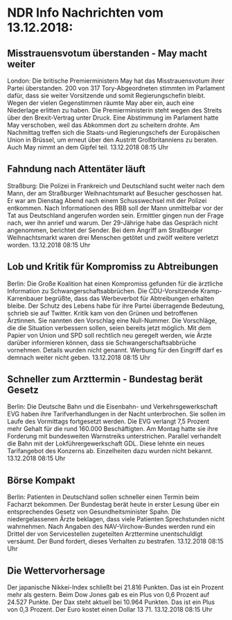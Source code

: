 # NDR Info Nachrichten vom 13.12.2018:


## Misstrauensvotum überstanden - May macht weiter
London: Die britische Premierministern May hat das Misstrauensvotum ihrer Partei überstanden. 200 von 317 Tory-Abgeordneten stimmten im Parlament dafür, dass sie weiter Vorsitzende und somit Regierungschefin bleibt. Wegen der vielen Gegenstimmen räumte May aber ein, auch eine Niederlage erlitten zu haben. Die Premierministerin steht wegen des Streits über den Brexit-Vertrag unter Druck. Eine Abstimmung im Parlament hatte May verschoben, weil das Abkommen dort zu scheitern drohte. Am Nachmittag treffen sich die Staats-und Regierungschefs der Europäischen Union in Brüssel, um erneut über den Austritt Großbritanniens zu beraten. Auch May nimmt an dem Gipfel teil. 13.12.2018 08:15 Uhr 

## Fahndung nach Attentäter läuft
Straßburg:	Die Polizei in Frankreich und Deutschland sucht weiter nach dem Mann, der am Straßburger Weihnachtsmarkt auf Besucher geschossen hat. Er war am Dienstag Abend nach einem Schusswechsel mit der Polizei entkommen. Nach Informationen des RBB soll der Mann unmittelbar vor der Tat aus Deutschland angerufen worden sein. Ermittler gingen nun der Frage nach, wer ihn anrief und warum. Der 29-Jährige habe das Gespräch nicht angenommen, berichtet der Sender. Bei dem Angriff am Straßburger Weihnachtsmarkt waren drei Menschen getötet und zwölf weitere verletzt worden. 13.12.2018 08:15 Uhr 

## Lob und Kritik für Kompromiss zu Abtreibungen
Berlin: Die Große Koalition hat einen Kompromiss gefunden für die ärztliche Information zu Schwangerschaftsabbrüchen. Die CDU-Vorsitzende Kramp-Karrenbauer begrüßte, dass das Werbeverbot für Abtreibungen erhalten bleibe. Der Schutz des Lebens habe für ihre Partei überragende Bedeutung, schrieb sie auf Twitter. Kritik kam von den Grünen und betroffenen Ärztinnen. Sie nannten den Vorschlag eine Null-Nummer. Die Vorschläge, die die Situation verbessern sollen, seien bereits jetzt möglich. Mit dem Papier von Union und SPD soll rechtlich neu geregelt werden, wie Ärzte darüber informieren können, dass sie Schwangerschaftsabbrüche vornehmen. Details wurden nicht genannt. Werbung für den Eingriff darf es demnach weiter nicht geben. 13.12.2018 08:15 Uhr 

## Schneller zum Arzttermin - Bundestag berät Gesetz
Berlin:	Die Deutsche Bahn und die Eisenbahn- und Verkehrsgewerkschaft EVG haben ihre Tarifverhandlungen in der Nacht unterbrochen. Sie sollen im Laufe des Vormittags fortgesetzt werden. Die EVG verlangt 7,5 Prozent mehr Gehalt für die rund 160.000 Beschäftigten. Am Montag hatte sie ihre Forderung mit bundesweiten Warnstreiks unterstrichen. Parallel verhandelt die Bahn mit der Lokführergewerkschaft GDL. Diese lehnte ein neues Tarifangebot des Konzerns ab. Einzelheiten dazu wurden nicht bekannt. 13.12.2018 08:15 Uhr 

## Börse Kompakt
Berlin: Patienten in Deutschland sollen schneller einen Termin beim Facharzt bekommen. Der Bundestag berät heute in erster Lesung über ein entsprechendes Gesetz von Gesundheitsminister Spahn. Die niedergelassenen Ärzte beklagen, dass viele Patienten Sprechstunden nicht wahrnehmen. Nach Angaben des NAV-Virchow-Bundes werden rund ein Drittel der von Servicestellen zugeteilten Arzttermine unentschuldigt versäumt. Der Bund fordert, dieses Verhalten zu bestrafen. 13.12.2018 08:15 Uhr 

## Die Wettervorhersage
Der japanische Nikkei-Index schließt bei 21.816 Punkten. Das ist ein Prozent mehr als gestern. Beim Dow Jones gab es ein Plus von 0,6 Prozent auf 24.527 Punkte. Der Dax steht aktuell bei 10.964 Punkten. Das ist ein Plus von 0,3 Prozent. Der Euro kostet einen Dollar 13 71. 13.12.2018 08:15 Uhr 
